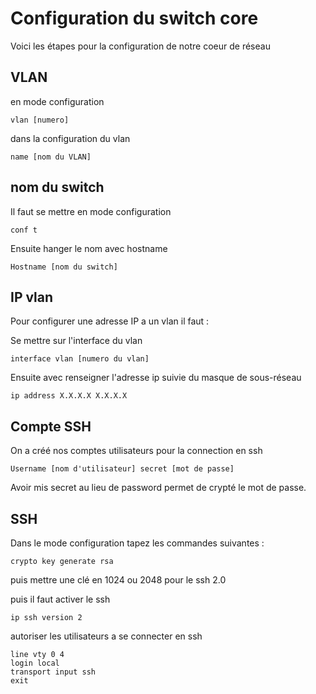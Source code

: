 # Configuration du switch core

Voici les étapes pour la configuration de notre coeur de réseau 

## VLAN
en mode configuration
``` 
vlan [numero]
```
dans la configuration du vlan 
```
name [nom du VLAN]
```
## nom du switch
Il faut se mettre en mode configuration
```
conf t
```
Ensuite hanger le nom avec hostname

```
Hostname [nom du switch]
```
## IP vlan
Pour configurer une adresse IP a un vlan il faut :

Se mettre sur l'interface du vlan
```
interface vlan [numero du vlan]
```
Ensuite avec renseigner l'adresse ip suivie du masque de sous-réseau
```
ip address X.X.X.X X.X.X.X
```

## Compte SSH 

On a créé nos comptes utilisateurs pour la connection en ssh 

```
Username [nom d'utilisateur] secret [mot de passe]
```
Avoir mis secret au lieu de password permet de crypté le mot de passe.

## SSH 

Dans le mode configuration tapez les commandes suivantes :

```
crypto key generate rsa
```
puis mettre une clé en 1024 ou 2048 pour le ssh 2.0 

puis il faut activer le ssh 

```
ip ssh version 2
```
autoriser les utilisateurs a se connecter en ssh

```
line vty 0 4
login local
transport input ssh
exit
```
